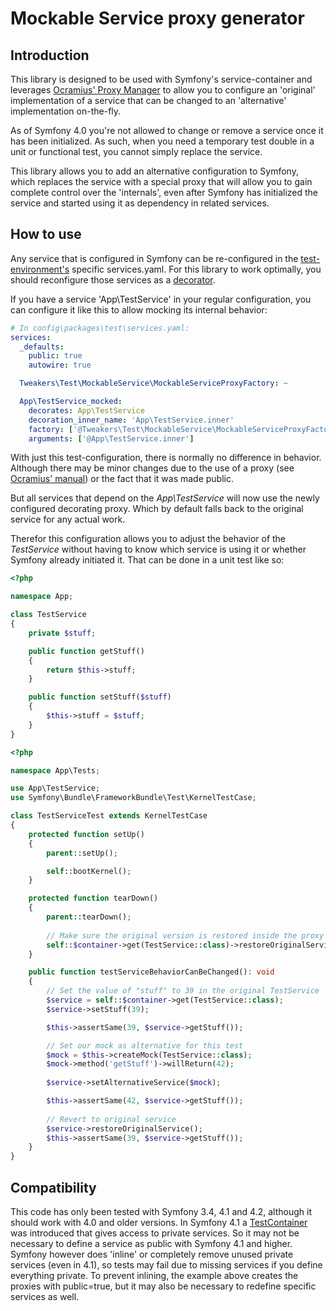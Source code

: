 # Mockable Service proxy generator

## Introduction
This library is designed to be used with Symfony's service-container 
and leverages [Ocramius' Proxy Manager](https://packagist.org/packages/ocramius/proxy-manager) to allow you to configure an 'original' implementation
of a service that can be changed to an 'alternative' implementation on-the-fly.

As of Symfony 4.0 you're not allowed to change or remove a service once it has been initialized. 
As such, when you need a temporary test double in a unit or functional test, you cannot simply replace the service.

This library allows you to add an alternative configuration to Symfony, which replaces the service with a special proxy that will allow you to
gain complete control over the 'internals', even after Symfony has initialized the service and started using it as dependency in related services.

## How to use
Any service that is configured in Symfony can be re-configured in the [test-environment's](https://symfony.com/doc/current/testing.html) specific services.yaml.
For this library to work optimally, you should reconfigure those services as a [decorator](https://symfony.com/doc/current/service_container/service_decoration.html).

If you have a service 'App\TestService' in your regular configuration, you can configure it like this to allow mocking its internal behavior:
```yaml
# In config\packages\test\services.yaml:
services:
  _defaults:
    public: true
    autowire: true

  Tweakers\Test\MockableService\MockableServiceProxyFactory: ~

  App\TestService_mocked:
    decorates: App\TestService
    decoration_inner_name: 'App\TestService.inner'
    factory: ['@Tweakers\Test\MockableService\MockableServiceProxyFactory', 'createServiceProxy']
    arguments: ['@App\TestService.inner']
```

With just this test-configuration, there is normally no difference in behavior. Although there may be minor changes due to the use of a proxy (see [Ocramius' manual](https://ocramius.github.io/ProxyManager/docs/lazy-loading-value-holder.html))
or the fact that it was made public.

But all services that depend on the _App\TestService_ will now use the newly configured decorating proxy. Which by default falls back to the original service for any actual work.

Therefor this configuration allows you to adjust the behavior of the _TestService_ without having to know which service is using it or whether Symfony already initiated it. That can be done in a unit test like so:

```php
<?php

namespace App;

class TestService
{
    private $stuff;

    public function getStuff()
    {
        return $this->stuff;
    }

    public function setStuff($stuff)
    {
        $this->stuff = $stuff;
    }
}
```

```php
<?php

namespace App\Tests;

use App\TestService;
use Symfony\Bundle\FrameworkBundle\Test\KernelTestCase;

class TestServiceTest extends KernelTestCase
{
    protected function setUp()
    {
    	parent::setUp();

    	self::bootKernel();
    }

    protected function tearDown()
    {
        parent::tearDown();
        
        // Make sure the original version is restored inside the proxy
        self::$container->get(TestService::class)->restoreOriginalService();
    }

    public function testServiceBehaviorCanBeChanged(): void
    {
        // Set the value of "stuff" to 39 in the original TestService
        $service = self::$container->get(TestService::class);
        $service->setStuff(39);

        $this->assertSame(39, $service->getStuff());

        // Set our mock as alternative for this test
        $mock = $this->createMock(TestService::class);
        $mock->method('getStuff')->willReturn(42);
        
        $service->setAlternativeService($mock);

        $this->assertSame(42, $service->getStuff());
        
        // Revert to original service
        $service->restoreOriginalService();
        $this->assertSame(39, $service->getStuff());
    }
}
``` 

## Compatibility
This code has only been tested with Symfony 3.4, 4.1 and 4.2, although it should work with 4.0 and older versions.
In Symfony 4.1 a [TestContainer](https://symfony.com/blog/new-in-symfony-4-1-simpler-service-testing) was introduced that gives access to private services. So it may not be necessary to define a service as public with Symfony 4.1 and higher.
Symfony however does 'inline' or completely remove unused private services (even in 4.1), so tests may fail due to missing services if you define everything private.
To prevent inlining, the example above creates the proxies with public=true, but it may also be necessary to redefine specific services as well.
